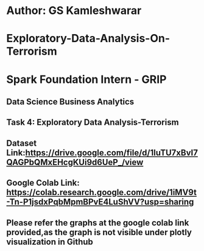 # Author: GS Kamleshwarar

# Exploratory-Data-Analysis-On-Terrorism
# Spark Foundation Intern - GRIP
## Data Science Business Analytics
## Task 4: Exploratory Data Analysis-Terrorism
## Dataset Link:https://drive.google.com/file/d/1luTU7xBvI7QAGPbQMxEHcgKUi9d6UeP_/view
## Google Colab Link: https://colab.research.google.com/drive/1iMV9t-Tn-P1jsdxPqbMpmBPvE4LuShVV?usp=sharing

## Please refer the graphs at the google colab link provided,as the graph is not visible under plotly visualization in Github
